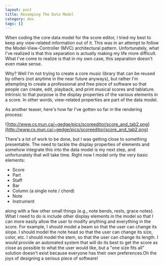 ```yaml
---           
layout: post
title: Revamping The Data Model
category: dev
tags: []
---
```

When coding the core data model for the score editor, I tried my best to keep
any view-related information out of it. This was in an attempt to follow the
Model-View-Controller (MVC) architectural pattern. Unfortunately, what I've
realized is that this separation is actually making my life more difficult.
What I've come to realize is that in my own case, this separation doesn't even
make sense.


Why? Well I'm not trying to create a core music library that can be reused by
others (not anytime in the near future anyways), but rather I'm attempting to
create a professional and free piece of software so that people can create,
edit, playback, and print musical scores and tablature. Intrinsic to that
purpose is the display properties of the various elements in a score. In other
words, view-related properties are part of the data model.

As another teaser, here's how far I've gotten so far in the rendering process:

![http://www.cs.mun.ca/~gedge/pics/scoreeditor/score_and_tab2.png](http://www.cs.mun.ca/~gedge/pics/scoreeditor/score_and_tab2.png)

There's a lot of work to be done, but I was getting close to something
presentable. The need to tackle the display properties of elements and somehow
integrate this into the data model is my next step, and unfortunately that will
take time. Right now I model only the very basic elements:

* Score
* Part
* Staff
* Bar
* Column (a single note / chord)
* Note
* Instrument

along with a few other small things (e.g., note bends, rests, grace notes).
What I need to do is include other display elements in the model so that I can
more easily allow the user to modify anything and everything in the score. For
example, I should model a beam so that the user can change its slope. I should
model the note head so that the user can change its size, color, etc. I should
model the stem, so that the user can change its length. I would provide an
automated system that will do its best to get the score as close as possible to
what the user would like, but a "one size fits all" solution doesn't exist
because everyone has their own preferences.Oh the joys of designing a serious
piece of software!
